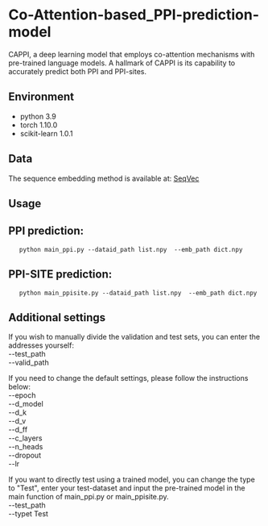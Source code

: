 # Co-Attention-based_PPI-prediction-model
CAPPI, a deep learning model that employs co-attention mechanisms with pre-trained language models. A hallmark of CAPPI is its capability to accurately predict both PPI and PPI-sites.
## Environment
   
* python 3.9
* torch 1.10.0
* scikit-learn 1.0.1 


## Data

   The sequence embedding method is available at: [SeqVec](https://github.com/Rostlab/SeqVec)
   

## Usage
   
## PPI prediction:
       
```
   python main_ppi.py --dataid_path list.npy  --emb_path dict.npy 
```
   

## PPI-SITE prediction:
          
```
   python main_ppisite.py --dataid_path list.npy  --emb_path dict.npy  
```

## Additional settings
   
   If you wish to manually divide the validation and test sets, you can enter the addresses yourself:<br>
   --test_path<br>
   --valid_path <br>
   
   
   If you need to change the default settings, please follow the instructions below:<br>
   --epoch <br>
   --d_model <br>
   --d_k <br>
   --d_v <br>
   --d_ff <br>
   --c_layers <br>
   --n_heads <br>
   --dropout <br>
   --lr <br>

   If you want to directly test using a trained model, you can change the type to "Test", enter your test-dataset and input the pre-trained model in the main function of main_ppi.py or main_ppisite.py. <br>
   --test_path <br>
   --typet Test <br>
   
   
